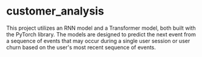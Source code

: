 # customer_analysis
This project utilizes an RNN model and a Transformer model, both built with the PyTorch library. The models are designed to predict the next event from a sequence of events that may occur during a single user session or user churn based on the user's most recent sequence of events.
